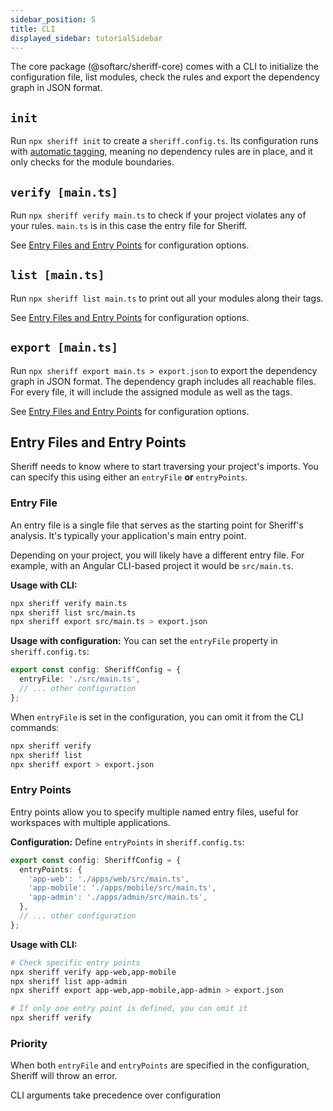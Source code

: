 ```yaml
---
sidebar_position: 5
title: CLI
displayed_sidebar: tutorialSidebar
---
```


The core package (@softarc/sheriff-core) comes with a CLI to initialize the configuration file, list modules, check the rules and export the dependency graph in JSON format.

## `init`

Run `npx sheriff init` to create a `sheriff.config.ts`. Its configuration runs with [automatic tagging](./dependency-rules#automatic-tagging), meaning no dependency rules are in place, and it only checks for the module boundaries.

## `verify [main.ts]`

Run `npx sheriff verify main.ts` to check if your project violates any of your rules. `main.ts` is in this case the entry file for Sheriff.

See [Entry Files and Entry Points](#entry-files-and-entry-points) for configuration options.

## `list [main.ts]`

Run `npx sheriff list main.ts` to print out all your modules along their tags.

See [Entry Files and Entry Points](#entry-files-and-entry-points) for configuration options.

## `export [main.ts]`

Run `npx sheriff export main.ts > export.json` to export the dependency graph in JSON format. The dependency graph includes all reachable files. For every file, it will include the assigned module as well as the tags.

See [Entry Files and Entry Points](#entry-files-and-entry-points) for configuration options.

## Entry Files and Entry Points

Sheriff needs to know where to start traversing your project's imports. You can specify this using either an `entryFile` **or** `entryPoints`.

### Entry File

An entry file is a single file that serves as the starting point for Sheriff's analysis. It's typically your application's main entry point.

Depending on your project, you will likely have a different entry file. For example, with an Angular CLI-based project it would be `src/main.ts`.

**Usage with CLI:**

```bash
npx sheriff verify main.ts
npx sheriff list src/main.ts
npx sheriff export src/main.ts > export.json
```

**Usage with configuration:**
You can set the `entryFile` property in `sheriff.config.ts`:

```typescript
export const config: SheriffConfig = {
  entryFile: './src/main.ts',
  // ... other configuration
};
```

When `entryFile` is set in the configuration, you can omit it from the CLI commands:

```bash
npx sheriff verify
npx sheriff list
npx sheriff export > export.json
```

### Entry Points

Entry points allow you to specify multiple named entry files, useful for workspaces with multiple applications.

**Configuration:**
Define `entryPoints` in `sheriff.config.ts`:

```typescript
export const config: SheriffConfig = {
  entryPoints: {
    'app-web': './apps/web/src/main.ts',
    'app-mobile': './apps/mobile/src/main.ts',
    'app-admin': './apps/admin/src/main.ts',
  },
  // ... other configuration
};
```

**Usage with CLI:**

```bash
# Check specific entry points
npx sheriff verify app-web,app-mobile
npx sheriff list app-admin
npx sheriff export app-web,app-mobile,app-admin > export.json

# If only one entry point is defined, you can omit it
npx sheriff verify
```

### Priority

When both `entryFile` and `entryPoints` are specified in the configuration, Sheriff will throw an error.

CLI arguments take precedence over configuration
